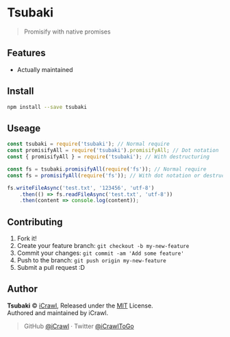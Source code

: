 # Tsubaki
> Promisify with native promises

## Features
- Actually maintained

## Install

```bash
npm install --save tsubaki
```

## Useage

```js
const tsubaki = require('tsubaki'); // Normal require
const promisifyAll = require('tsubaki').promisifyAll; // Dot notation
const { promisifyAll } = require('tsubaki'); // With destructuring

const fs = tsubaki.promisifyAll(require('fs')); // Normal require
const fs = promisifyAll(require('fs')); // With dot notation or destructuring

fs.writeFileAsync('test.txt', '123456', 'utf-8')
	.then(() => fs.readFileAsync('test.txt', 'utf-8'))
	.then(content => console.log(content));
```

## Contributing

1. Fork it!
2. Create your feature branch: `git checkout -b my-new-feature`
3. Commit your changes: `git commit -am 'Add some feature'`
4. Push to the branch: `git push origin my-new-feature`
5. Submit a pull request :D

## Author

**Tsubaki** © [iCrawl](https://github.com/iCrawl), Released under the [MIT](https://github.com/iCrawl/Tsubaki/blob/master/LICENSE) License.<br>
Authored and maintained by iCrawl.

> GitHub [@iCrawl](https://github.com/iCrawl) · Twitter [@iCrawlToGo](https://twitter.com/iCrawlToGo)

